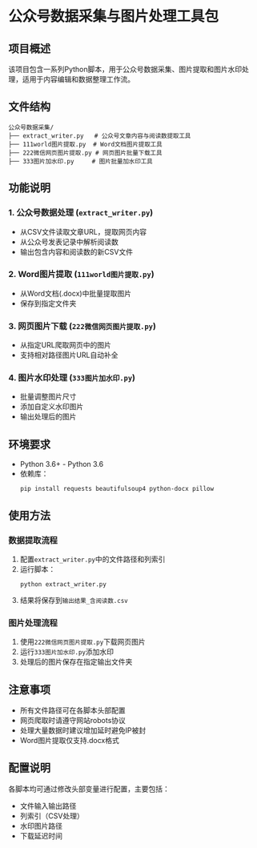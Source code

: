 # 公众号数据采集与图片处理工具包

## 项目概述
该项目包含一系列Python脚本，用于公众号数据采集、图片提取和图片水印处理，适用于内容编辑和数据整理工作流。

## 文件结构
```
公众号数据采集/
├── extract_writer.py   # 公众号文章内容与阅读数提取工具
├── 111world图片提取.py  # Word文档图片提取工具
├── 222微信网页图片提取.py # 网页图片批量下载工具
├── 333图片加水印.py     # 图片批量加水印工具
```

## 功能说明
### 1. 公众号数据处理 (`extract_writer.py`)
- 从CSV文件读取文章URL，提取网页内容
- 从公众号发表记录中解析阅读数
- 输出包含内容和阅读数的新CSV文件

### 2. Word图片提取 (`111world图片提取.py`)
- 从Word文档(.docx)中批量提取图片
- 保存到指定文件夹

### 3. 网页图片下载 (`222微信网页图片提取.py`)
- 从指定URL爬取网页中的图片
- 支持相对路径图片URL自动补全

### 4. 图片水印处理 (`333图片加水印.py`)
- 批量调整图片尺寸
- 添加自定义水印图片
- 输出处理后的图片

## 环境要求
- Python 3.6+   - Python 3.6
- 依赖库：
  ```
  pip install requests beautifulsoup4 python-docx pillow
  ```


## 使用方法
### 数据提取流程
1. 配置`extract_writer.py`中的文件路径和列索引
2. 运行脚本：
   ```
   python extract_writer.py
   ```
3. 结果将保存到`输出结果_含阅读数.csv`

### 图片处理流程
1. 使用`222微信网页图片提取.py`下载网页图片
2. 运行`333图片加水印.py`添加水印
3. 处理后的图片保存在指定输出文件夹

## 注意事项
- 所有文件路径可在各脚本头部配置
- 网页爬取时请遵守网站robots协议
- 处理大量数据时建议增加延时避免IP被封
- Word图片提取仅支持.docx格式

## 配置说明
各脚本均可通过修改头部变量进行配置，主要包括：
- 文件输入输出路径
- 列索引（CSV处理）
- 水印图片路径
- 下载延迟时间
